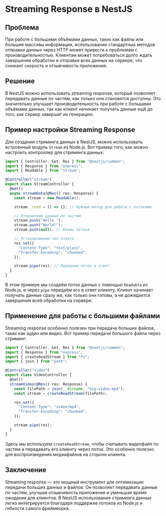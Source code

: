 # Streaming Response в NestJS

## Проблема

При работе с большими объёмами данных, таких как файлы или большие массивы информации, использование стандартных методов отправки данных через HTTP может привести к проблемам с производительностью. Клиентам может потребоваться долго ждать завершения обработки и отправки всех данных на сервере, что снижает скорость и отзывчивость приложения.

## Решение

В NestJS можно использовать streaming response, который позволяет передавать данные по частям, как только они становятся доступны. Это значительно улучшает производительность при работе с большими объёмами данных, так как клиент начинает получать данные ещё до того, как сервер завершит их генерацию.

## Пример настройки Streaming Response

Для создания стриминга данных в NestJS, можно использовать встроенный модуль `Stream` из Node.js. Вот пример того, как можно настроить контроллер для стриминга данных:

```typescript
import { Controller, Get, Res } from "@nestjs/common";
import { Response } from "express";
import { Readable } from "stream";

@Controller("stream")
export class StreamController {
  @Get()
  async streamData(@Res() res: Response) {
    const stream = new Readable();

    stream._read = () => {}; // Нужный метод для работы с потоками

    // Отправляем данные по частям
    stream.push("Hello ");
    stream.push("World!");
    stream.push(null); // Конец потока

    // Устанавливаем тип ответа
    res.set({
      "Content-Type": "text/plain",
      "Transfer-Encoding": "chunked",
    });

    stream.pipe(res); // Передаем поток в ответ
  }
}
```

В этом примере мы создаём поток данных с помощью `Readable` из Node.js, и через `pipe` передаём его в ответ клиенту. Клиент начинает получать данные сразу же, как только они готовы, а не дожидается завершения всей обработки на сервере.

## Применение для работы с большими файлами

Streaming response особенно полезен при передаче больших файлов, таких как аудио или видео. Вот пример передачи большого файла через стриминг:

```typescript
import { Controller, Get, Res } from "@nestjs/common";
import { Response } from "express";
import { createReadStream } from "fs";
import { join } from "path";

@Controller("video")
export class VideoController {
  @Get()
  streamVideo(@Res() res: Response) {
    const filePath = join(__dirname, "big-video.mp4");
    const stream = createReadStream(filePath);

    res.set({
      "Content-Type": "video/mp4",
      "Transfer-Encoding": "chunked",
    });

    stream.pipe(res);
  }
}
```

Здесь мы используем `createReadStream`, чтобы считывать видеофайл по частям и передавать его клиенту через поток. Это особенно полезно для воспроизведения медиафайлов на стороне клиента.

## Заключение

Streaming response — это мощный инструмент для оптимизации передачи больших данных и файлов. Он позволяет передавать данные по частям, улучшая отзывчивость приложения и уменьшая время ожидания для клиентов. В NestJS использование стриминга данных легко интегрируется благодаря поддержке потоков из Node.js и гибкости самого фреймворка.
